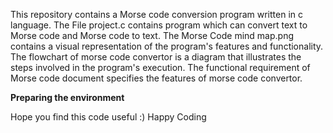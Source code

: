 This repository contains a Morse code conversion program written in c language.
The File project.c contains program which can convert text to Morse code and Morse code to text.
The Morse Code mind map.png contains a visual representation of the program's features and functionality.
The flowchart of morse code convertor is a diagram that illustrates the steps involved in the program's execution.
The functional requirement of Morse code document specifies the features of morse code convertor. 

**Preparing the environment**

Hope you find this code useful :) Happy Coding

